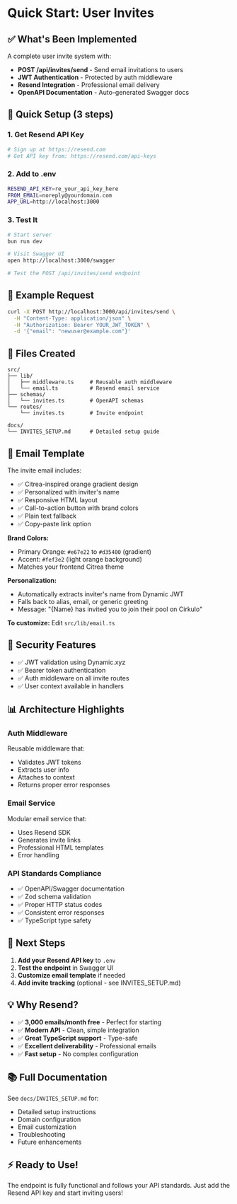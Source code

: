 # Quick Start: User Invites

## ✅ What's Been Implemented

A complete user invite system with:
- **POST /api/invites/send** - Send email invitations to users
- **JWT Authentication** - Protected by auth middleware
- **Resend Integration** - Professional email delivery
- **OpenAPI Documentation** - Auto-generated Swagger docs

## 🚀 Quick Setup (3 steps)

### 1. Get Resend API Key
```bash
# Sign up at https://resend.com
# Get API key from: https://resend.com/api-keys
```

### 2. Add to .env
```bash
RESEND_API_KEY=re_your_api_key_here
FROM_EMAIL=noreply@yourdomain.com
APP_URL=http://localhost:3000
```

### 3. Test It
```bash
# Start server
bun run dev

# Visit Swagger UI
open http://localhost:3000/swagger

# Test the POST /api/invites/send endpoint
```

## 📝 Example Request

```bash
curl -X POST http://localhost:3000/api/invites/send \
  -H "Content-Type: application/json" \
  -H "Authorization: Bearer YOUR_JWT_TOKEN" \
  -d '{"email": "newuser@example.com"}'
```

## 📂 Files Created

```
src/
├── lib/
│   ├── middleware.ts     # Reusable auth middleware
│   └── email.ts          # Resend email service
├── schemas/
│   └── invites.ts        # OpenAPI schemas
└── routes/
    └── invites.ts        # Invite endpoint

docs/
└── INVITES_SETUP.md      # Detailed setup guide
```

## 🎨 Email Template

The invite email includes:
- ✅ Citrea-inspired orange gradient design
- ✅ Personalized with inviter's name
- ✅ Responsive HTML layout
- ✅ Call-to-action button with brand colors
- ✅ Plain text fallback
- ✅ Copy-paste link option

**Brand Colors:**
- Primary Orange: `#e67e22` to `#d35400` (gradient)
- Accent: `#fef3e2` (light orange background)
- Matches your frontend Citrea theme

**Personalization:**
- Automatically extracts inviter's name from Dynamic JWT
- Falls back to alias, email, or generic greeting
- Message: "{Name} has invited you to join their pool on Cirkulo"

**To customize:** Edit `src/lib/email.ts`

## 🔐 Security Features

- ✅ JWT validation using Dynamic.xyz
- ✅ Bearer token authentication
- ✅ Auth middleware on all invite routes
- ✅ User context available in handlers

## 📊 Architecture Highlights

### Auth Middleware
Reusable middleware that:
- Validates JWT tokens
- Extracts user info
- Attaches to context
- Returns proper error responses

### Email Service
Modular email service that:
- Uses Resend SDK
- Generates invite links
- Professional HTML templates
- Error handling

### API Standards Compliance
- ✅ OpenAPI/Swagger documentation
- ✅ Zod schema validation
- ✅ Proper HTTP status codes
- ✅ Consistent error responses
- ✅ TypeScript type safety

## 🎯 Next Steps

1. **Add your Resend API key** to `.env`
2. **Test the endpoint** in Swagger UI
3. **Customize email template** if needed
4. **Add invite tracking** (optional - see INVITES_SETUP.md)

## 💡 Why Resend?

- ✅ **3,000 emails/month free** - Perfect for starting
- ✅ **Modern API** - Clean, simple integration
- ✅ **Great TypeScript support** - Type-safe
- ✅ **Excellent deliverability** - Professional emails
- ✅ **Fast setup** - No complex configuration

## 📚 Full Documentation

See `docs/INVITES_SETUP.md` for:
- Detailed setup instructions
- Domain configuration
- Email customization
- Troubleshooting
- Future enhancements

## ⚡️ Ready to Use!

The endpoint is fully functional and follows your API standards. Just add the Resend API key and start inviting users!
